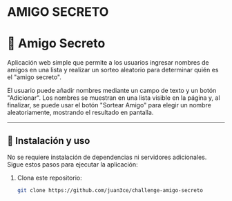 <h1>AMIGO SECRETO</h1>

# 🎁 Amigo Secreto

Aplicación web simple que permite a los usuarios ingresar nombres de amigos en una lista y realizar un sorteo aleatorio para determinar quién es el "amigo secreto".

El usuario puede añadir nombres mediante un campo de texto y un botón "Adicionar". Los nombres se muestran en una lista visible en la página y, al finalizar, se puede usar el botón "Sortear Amigo" para elegir un nombre aleatoriamente, mostrando el resultado en pantalla.

---

## 🔧 Instalación y uso

No se requiere instalación de dependencias ni servidores adicionales.  
Sigue estos pasos para ejecutar la aplicación:

1. Clona este repositorio:
   ```bash
   git clone https://github.com/juan3ce/challenge-amigo-secreto
   

